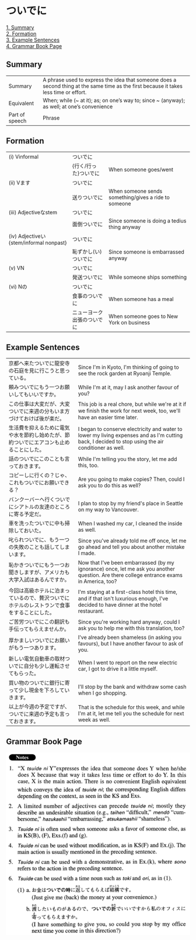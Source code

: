 # ついでに

[1. Summary](#summary)<br>
[2. Formation](#formation)<br>
[3. Example Sentences](#example-sentences)<br>
[4. Grammar Book Page](#grammar-book-page)<br>


## Summary

<table><tr>   <td>Summary</td>   <td>A phrase used to express the idea that someone does a second thing at the same time as the first because it takes less time or effort.</td></tr><tr>   <td>Equivalent</td>   <td>When; while (~ at it); as; on one’s way to; since ~ (anyway); as well; at one’s convenience</td></tr><tr>   <td>Part of speech</td>   <td>Phrase</td></tr></table>

## Formation

<table class="table"><tbody><tr class="tr head"><td class="td"><span class="numbers">(i)</span> <span class="bold">Vinformal</span></td><td class="td"><span class="concept">ついでに</span></td><td class="td"></td></tr><tr class="tr"><td class="td"></td><td class="td"><span>{行く/行った}</span><span class="concept">ついでに</span></td><td class="td"><span>When someone goes/went</span></td></tr><tr class="tr head"><td class="td"><span class="numbers">(ii)</span> <span class="bold">Vます</span></td><td class="td"><span class="concept">ついでに</span></td><td class="td"></td></tr><tr class="tr"><td class="td"></td><td class="td"><span>送り</span><span class="concept">ついでに</span></td><td class="td"><span>When someone sends something/gives a ride to someone</span></td></tr><tr class="tr head"><td class="td"><span class="numbers">(iii)</span> <span class="bold">Adjectiveなstem</span></td><td class="td"><span class="concept">ついでに</span></td><td class="td"></td></tr><tr class="tr"><td class="td"></td><td class="td"><span>面倒</span><span class="concept">ついでに</span></td><td class="td"><span>Since someone is doing a tedius thing anyway</span></td></tr><tr class="tr head"><td class="td"><span class="numbers">(iv)</span> <span class="bold">Adjectiveい{stem/informal nonpast}</span></td><td class="td"><span class="concept">ついでに</span></td><td class="td"></td></tr><tr class="tr"><td class="td"></td><td class="td"><span>恥ずかし(い)</span> <span class="concept">ついでに</span></td><td class="td"><span>Since someone is embarrassed anyway</span></td></tr><tr class="tr head"><td class="td"><span class="numbers">(v)</span> <span class="bold">VN</span></td><td class="td"><span class="concept">ついでに</span></td><td class="td"></td></tr><tr class="tr"><td class="td"></td><td class="td"><span>発送</span><span class="concept">ついでに</span></td><td class="td"><span>While someone ships something</span></td></tr><tr class="tr head"><td class="td"><span class="numbers">(vi)</span> <span class="bold">Nの</span></td><td class="td"><span class="concept">ついでに</span></td><td class="td"></td></tr><tr class="tr"><td class="td"></td><td class="td"><span>食事の</span><span class="concept">ついでに</span></td><td class="td"><span>When someone has a meal</span></td></tr><tr class="tr"><td class="td"></td><td class="td"><span>ニューヨーク出張の</span><span class="concept">ついでに</span></td><td class="td"><span>When someone goes to New York on business</span></td></tr></tbody></table>

## Example Sentences

<table><tr>   <td>京都へ来たついでに龍安寺の石庭を見に行こうと思っている。</td>   <td>Since I'm in Kyoto, I'm thinking of going to see the rock garden at Ryoanji Temple.</td></tr><tr>   <td>頼みついでにもう一つお願いしてもいいですか。</td>   <td>While I'm at it, may I ask another favour of you?</td></tr><tr>   <td>この仕事は大変だが、大変ついでに来週の分もいま方づけておけば後が楽だ。</td>   <td>This job is a real chore, but while we're at it if we ﬁnish the work for next week, too, we'll have an easier time later.</td></tr><tr>   <td>生活費を抑えるために電気や水を節約し始めたが、節約ついでにエアコンも止めることにした。</td>   <td>I began to conserve electricity and water to lower my living expenses and as I'm cutting back, I decided to stop using the air conditioner as well.</td></tr><tr>   <td>話のついでにこのことも言っておきます。</td>   <td>While I'm telling you the story, let me add this, too.</td></tr><tr>   <td>コピーしに行くの？じゃ、これもついでにお願いできる？</td>   <td>Are you going to make copies? Then, could I ask you to do this as well?</td></tr><tr>   <td>バンクーバーへ行くついでにシアトルの友達のところに寄る予定だ。</td>   <td>I plan to stop by my friend's place in Seattle on my way to Vancouver.</td></tr><tr>   <td>車を洗ったついでに中も掃除しておいた。</td>   <td>When I washed my car, I cleaned the inside as well.</td></tr><tr>   <td>叱られついでに、もう一つの失敗のことも話してしまいます。</td>   <td>Since you've already told me off once, let me go ahead and tell you about another mistake I made.</td></tr><tr>   <td>恥かきついでにもう一つお聞きしますが、アメリカも大学入試はあるんですか。</td>   <td>Now that I've been embarrassed (by my ignorance) once, let me ask you another question. Are there college entrance exams in America, too?</td></tr><tr>   <td>今回は高級ホテルに泊まっているので、贅沢ついでにホテルのレストランで食事をすることにした。</td>   <td>I'm staying at a ﬁrst-class hotel this time, and if that isn't luxurious enough, I've decided to have dinner at the hotel restaurant.</td></tr><tr>   <td>ご苦労ついでにこの翻訳も手伝ってもらえませんか。</td>   <td>Since you're working hard anyway, could I ask you to help me with this translation, too?</td></tr><tr>   <td>厚かましいついでにお願いがもう一つあります。</td>   <td>I've already been shameless (in asking you favours), but I have another favour to ask of you.</td></tr><tr>   <td>新しい電気自動車の取材ついでに自分も少し運転させてもらった。</td>   <td>When I went to report on the new electric car, I got to drive it a little myself.</td></tr><tr>   <td>買い物のついでに銀行に寄って少し現金を下ろしていきます。</td>   <td>I'll stop by the bank and withdraw some cash when I go shopping.</td></tr><tr>   <td>以上が今週の予定ですが、ついでに来週の予定も言っておきます。</td>   <td>That is the schedule for this week, and while I'm at it, let me tell you the schedule for next week as well.</td></tr></table>

## Grammar Book Page

![](../img/Advancedついでに.png)

